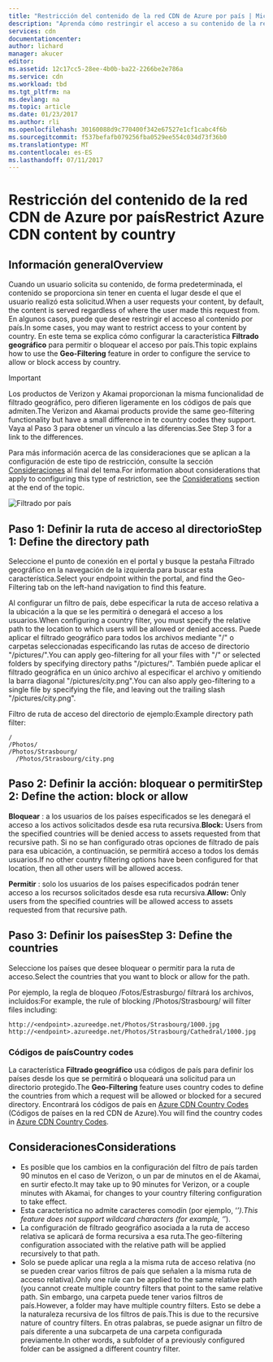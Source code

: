 ```yaml
---
title: "Restricción del contenido de la red CDN de Azure por país | Microsoft Docs"
description: "Aprenda cómo restringir el acceso a su contenido de la red CDN de Azure mediante la característica Filtrado geográfico."
services: cdn
documentationcenter: 
author: lichard
manager: akucer
editor: 
ms.assetid: 12c17cc5-28ee-4b0b-ba22-2266be2e786a
ms.service: cdn
ms.workload: tbd
ms.tgt_pltfrm: na
ms.devlang: na
ms.topic: article
ms.date: 01/23/2017
ms.author: rli
ms.openlocfilehash: 30160088d9c770400f342e67527e1cf1cabc4f6b
ms.sourcegitcommit: f537befafb079256fba0529ee554c034d73f36b0
ms.translationtype: MT
ms.contentlocale: es-ES
ms.lasthandoff: 07/11/2017
---
```

# <a name="restrict-azure-cdn-content-by-country"></a><span data-ttu-id="79a10-103">Restricción del contenido de la red CDN de Azure por país</span><span class="sxs-lookup"><span data-stu-id="79a10-103">Restrict Azure CDN content by country</span></span>

## <a name="overview"></a><span data-ttu-id="79a10-104">Información general</span><span class="sxs-lookup"><span data-stu-id="79a10-104">Overview</span></span>
<span data-ttu-id="79a10-105">Cuando un usuario solicita su contenido, de forma predeterminada, el contenido se proporciona sin tener en cuenta el lugar desde el que el usuario realizó esta solicitud.</span><span class="sxs-lookup"><span data-stu-id="79a10-105">When a user requests your content, by default, the content is served regardless of where the user made this request from.</span></span> <span data-ttu-id="79a10-106">En algunos casos, puede que desee restringir el acceso al contenido por país.</span><span class="sxs-lookup"><span data-stu-id="79a10-106">In some cases, you may want to restrict access to your content by country.</span></span> <span data-ttu-id="79a10-107">En este tema se explica cómo configurar la característica **Filtrado geográfico** para permitir o bloquear el acceso por país.</span><span class="sxs-lookup"><span data-stu-id="79a10-107">This topic explains how to use the **Geo-Filtering** feature in order to configure the service to allow or block access by country.</span></span>

> [!IMPORTANT]
> <span data-ttu-id="79a10-108">Los productos de Verizon y Akamai proporcionan la misma funcionalidad de filtrado geográfico, pero difieren ligeramente en los códigos de país que admiten.</span><span class="sxs-lookup"><span data-stu-id="79a10-108">The Verizon and Akamai products provide the same geo-filtering functionality but have a small difference in te country codes they support.</span></span> <span data-ttu-id="79a10-109">Vaya al Paso 3 para obtener un vínculo a las diferencias.</span><span class="sxs-lookup"><span data-stu-id="79a10-109">See Step 3 for a link to the differences.</span></span>


<span data-ttu-id="79a10-110">Para más información acerca de las consideraciones que se aplican a la configuración de este tipo de restricción, consulte la sección [Consideraciones](cdn-restrict-access-by-country.md#considerations) al final del tema.</span><span class="sxs-lookup"><span data-stu-id="79a10-110">For information about considerations that apply to configuring this type of restriction, see the [Considerations](cdn-restrict-access-by-country.md#considerations) section at the end of the topic.</span></span>  

![Filtrado por país](./media/cdn-filtering/cdn-country-filtering-akamai.png)

## <a name="step-1-define-the-directory-path"></a><span data-ttu-id="79a10-112">Paso 1: Definir la ruta de acceso al directorio</span><span class="sxs-lookup"><span data-stu-id="79a10-112">Step 1: Define the directory path</span></span>
<span data-ttu-id="79a10-113">Seleccione el punto de conexión en el portal y busque la pestaña Filtrado geográfico en la navegación de la izquierda para buscar esta característica.</span><span class="sxs-lookup"><span data-stu-id="79a10-113">Select your endpoint within the portal, and find the Geo-Filtering tab on the left-hand navigation to find this feature.</span></span>

<span data-ttu-id="79a10-114">Al configurar un filtro de país, debe especificar la ruta de acceso relativa a la ubicación a la que se les permitirá o denegará el acceso a los usuarios.</span><span class="sxs-lookup"><span data-stu-id="79a10-114">When configuring a country filter, you must specify the relative path to the location to which users will be allowed or denied access.</span></span> <span data-ttu-id="79a10-115">Puede aplicar el filtrado geográfico para todos los archivos mediante "/" o carpetas seleccionadas especificando las rutas de acceso de directorio "/pictures/".</span><span class="sxs-lookup"><span data-stu-id="79a10-115">You can apply geo-filtering for all your files with "/" or selected folders by specifying directory paths "/pictures/".</span></span> <span data-ttu-id="79a10-116">También puede aplicar el filtrado geográfica en un único archivo al especificar el archivo y omitiendo la barra diagonal "/pictures/city.png".</span><span class="sxs-lookup"><span data-stu-id="79a10-116">You can also apply geo-filtering to a single file by specifying the file, and leaving out the trailing slash "/pictures/city.png".</span></span>

<span data-ttu-id="79a10-117">Filtro de ruta de acceso del directorio de ejemplo:</span><span class="sxs-lookup"><span data-stu-id="79a10-117">Example directory path filter:</span></span>

    /                                 
    /Photos/
    /Photos/Strasbourg/
      /Photos/Strasbourg/city.png

## <a name="step-2-define-the-action-block-or-allow"></a><span data-ttu-id="79a10-118">Paso 2: Definir la acción: bloquear o permitir</span><span class="sxs-lookup"><span data-stu-id="79a10-118">Step 2: Define the action: block or allow</span></span>
<span data-ttu-id="79a10-119">**Bloquear** : a los usuarios de los países especificados se les denegará el acceso a los activos solicitados desde esa ruta recursiva.</span><span class="sxs-lookup"><span data-stu-id="79a10-119">**Block:** Users from the specified countries will be denied access to assets requested from that recursive path.</span></span> <span data-ttu-id="79a10-120">Si no se han configurado otras opciones de filtrado de país para esa ubicación, a continuación, se permitirá acceso a todos los demás usuarios.</span><span class="sxs-lookup"><span data-stu-id="79a10-120">If no other country filtering options have been configured for that location, then all other users will be allowed access.</span></span>

<span data-ttu-id="79a10-121">**Permitir** : solo los usuarios de los países especificados podrán tener acceso a los recursos solicitados desde esa ruta recursiva.</span><span class="sxs-lookup"><span data-stu-id="79a10-121">**Allow:** Only users from the specified countries will be allowed access to assets requested from that recursive path.</span></span>

## <a name="step-3-define-the-countries"></a><span data-ttu-id="79a10-122">Paso 3: Definir los países</span><span class="sxs-lookup"><span data-stu-id="79a10-122">Step 3: Define the countries</span></span>
<span data-ttu-id="79a10-123">Seleccione los países que desee bloquear o permitir para la ruta de acceso.</span><span class="sxs-lookup"><span data-stu-id="79a10-123">Select the countries that you want to block or allow for the path.</span></span> 

<span data-ttu-id="79a10-124">Por ejemplo, la regla de bloqueo /Fotos/Estrasburgo/ filtrará los archivos, incluidos:</span><span class="sxs-lookup"><span data-stu-id="79a10-124">For example, the rule of blocking /Photos/Strasbourg/ will filter files including:</span></span>

    http://<endpoint>.azureedge.net/Photos/Strasbourg/1000.jpg
    http://<endpoint>.azureedge.net/Photos/Strasbourg/Cathedral/1000.jpg


### <a name="country-codes"></a><span data-ttu-id="79a10-125">Códigos de país</span><span class="sxs-lookup"><span data-stu-id="79a10-125">Country codes</span></span>
<span data-ttu-id="79a10-126">La característica **Filtrado geográfico** usa códigos de país para definir los países desde los que se permitirá o bloqueará una solicitud para un directorio protegido.</span><span class="sxs-lookup"><span data-stu-id="79a10-126">The **Geo-Filtering** feature uses country codes to define the countries from which a request will be allowed or blocked for a secured directory.</span></span> <span data-ttu-id="79a10-127">Encontrará los códigos de país en [Azure CDN Country Codes](https://msdn.microsoft.com/library/mt761717.aspx) (Códigos de países en la red CDN de Azure).</span><span class="sxs-lookup"><span data-stu-id="79a10-127">You will find the country codes in [Azure CDN  Country Codes](https://msdn.microsoft.com/library/mt761717.aspx).</span></span> 

## <span data-ttu-id="79a10-128"><a id="considerations"></a>Consideraciones</span><span class="sxs-lookup"><span data-stu-id="79a10-128"><a id="considerations"></a>Considerations</span></span>
* <span data-ttu-id="79a10-129">Es posible que los cambios en la configuración del filtro de país tarden 90 minutos en el caso de Verizon, o un par de minutos en el de Akamai, en surtir efecto.</span><span class="sxs-lookup"><span data-stu-id="79a10-129">It may take up to 90 minutes for Verizon, or a couple minutes with Akamai, for changes to your country filtering configuration to take effect.</span></span>
* <span data-ttu-id="79a10-130">Esta característica no admite caracteres comodín (por ejemplo, ‘*’).</span><span class="sxs-lookup"><span data-stu-id="79a10-130">This feature does not support wildcard characters (for example, ‘*’).</span></span>
* <span data-ttu-id="79a10-131">La configuración de filtrado geográfico asociada a la ruta de acceso relativa se aplicará de forma recursiva a esa ruta.</span><span class="sxs-lookup"><span data-stu-id="79a10-131">The geo-filtering configuration associated with the relative path will be applied recursively to that path.</span></span>
* <span data-ttu-id="79a10-132">Solo se puede aplicar una regla a la misma ruta de acceso relativa (no se pueden crear varios filtros de país que señalen a la misma ruta de acceso relativa).</span><span class="sxs-lookup"><span data-stu-id="79a10-132">Only one rule can be applied to the same relative path (you cannot create multiple country filters that point to the same relative path.</span></span> <span data-ttu-id="79a10-133">Sin embargo, una carpeta puede tener varios filtros de país.</span><span class="sxs-lookup"><span data-stu-id="79a10-133">However, a folder may have multiple country filters.</span></span> <span data-ttu-id="79a10-134">Esto se debe a la naturaleza recursiva de los filtros de país.</span><span class="sxs-lookup"><span data-stu-id="79a10-134">This is due to the recursive nature of country filters.</span></span> <span data-ttu-id="79a10-135">En otras palabras, se puede asignar un filtro de país diferente a una subcarpeta de una carpeta configurada previamente.</span><span class="sxs-lookup"><span data-stu-id="79a10-135">In other words, a subfolder of a previously configured folder can be assigned a different country filter.</span></span>

